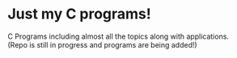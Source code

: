 # Just my C programs!
C Programs including almost all the topics along with applications.<br>
(Repo is still in progress and programs are being added!)
